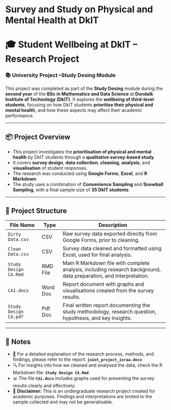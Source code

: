 # Survey and Study on Physical and Mental Health at DkIT

# 🎓 Student Wellbeing at DkIT – Research Project

### 📚 University Project –Study Desing Module

This project was completed as part of the **Study Desing** module during the **second year** of the **BSc in Mathematics and Data Science** at **Dundalk Institute of Technology (DkIT)**. 
It explores the **wellbeing of third-level students**, focusing on how DkIT students **prioritise their physical and mental health**, and how these aspects may affect their academic performance.

---

## 📦 Project Overview

- This project investigates the **prioritisation of physical and mental health** by DkIT students through a **qualitative survey-based study**.
- It covers **survey design**, **data collection**, **cleaning**, **analysis**, and **visualisation** of student responses.
- The research was conducted using **Google Forms**, **Excel**, and **R Markdown**.
- The study uses a combination of **Convenience Sampling** and **Snowball Sampling**, with a final sample size of **35 DkIT students**.

---

## 📁 Project Structure

| File Name                  | Type     | Description |
|---------------------------|----------|-------------|
| `Dirty Data.csv`          | CSV      | Raw survey data exported directly from Google Forms, prior to cleaning. |
| `Clean Data.csv`          | CSV      | Survey data cleaned and formatted using Excel, used for final analysis. |
| `Study Design CA.Rmd`     | RMD File | Main R Markdown file with complete analysis, including research background, data preparation, and interpretation. |
| `CA1.docx`                | Word Doc | Report document with graphs and visualisations created from the survey results. |
| `Study Design CA.pdf`| Pdf Doc | Final written report documenting the study methodology, research question, hypothesis, and key insights. |

---




## 📌 Notes

- 📄 For a detailed explanation of the research process, methods, and findings, please refer to the report: **`joint_project_israa.docx`**
- 🔍 For insights into how we cleaned and analysed the data, check the R Markdown file: **`Study Design CA.Rmd`**
- 📊 The file **`CA1.docx`** includes graphs used for presenting the survey results clearly and effectively.
- 🚨 **Disclaimer:** This is an undergraduate research project created for academic purposes. Findings and interpretations are limited to the sample collected and may not be generalisable.
